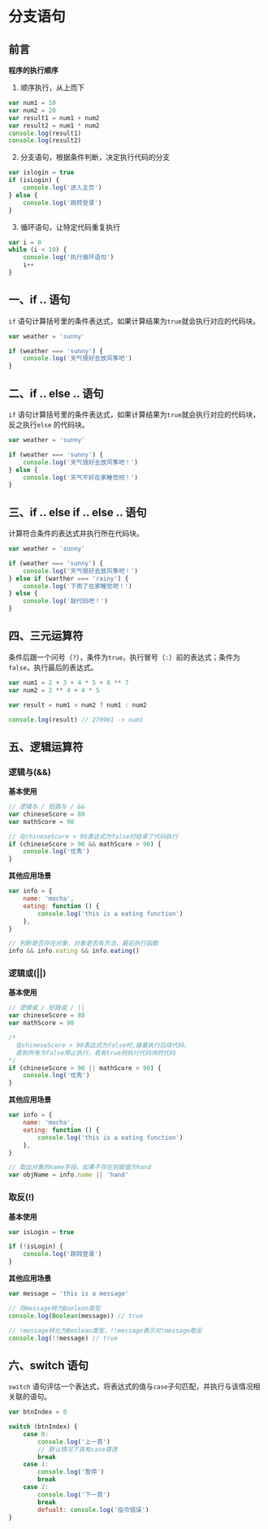 # 分支语句

## 前言

**程序的执行顺序**

1. 顺序执行，从上而下

```javascript
var num1 = 10
var num2 = 20
var result1 = num1 + num2
var result2 = num1 * num2
console.log(result1)
console.log(result2)
```

2. 分支语句，根据条件判断，决定执行代码的分支

```javascript
var islogin = true
if (isLogin) {
	console.log('进入主页')
} else {
	console.log('跳转登录')
}
```

3. 循环语句，让特定代码重复执行

```javascript
var i = 0
while (i < 10) {
	console.log('执行循环语句')
	i++
}
```

## 一、if .. 语句

`if` 语句计算括号里的条件表达式，如果计算结果为`true`就会执行对应的代码块。

```javascript
var weather = 'sunny'

if (weather === 'sunny') {
	console.log('天气很好去放风筝吧')
}
```

## 二、if .. else .. 语句

`if` 语句计算括号里的条件表达式，如果计算结果为`true`就会执行对应的代码块，反之执行`else` 的代码块。

```javascript
var weather = 'sunny'

if (weather === 'sunny') {
	console.log('天气很好去放风筝吧！')
} else {
	console.log('天气不好在家睡觉吧！')
}
```

## 三、if .. else if .. else .. 语句

计算符合条件的表达式并执行所在代码块。

```javascript
var weather = 'sunny'

if (weather === 'sunny') {
	console.log('天气很好去放风筝吧！')
} else if (warther === 'rainy') {
	console.log('下雨了在家睡觉吧！')
} else {
	console.log('敲代码吧！')
}
```

## 四、三元运算符

条件后跟一个问号（`?`），条件为`true`，执行冒号（`:`）前的表达式；条件为`false`，执行最后的表达式。

```javascript
var num1 = 2 + 3 + 4 * 5 + 6 ** 7
var num2 = 2 ** 4 + 4 * 5

var result = num1 > num2 ? num1 : num2

console.log(result) // 279961 -> num1
```

## 五、逻辑运算符

### 逻辑与(&&)

**基本使用**

```javascript
// 逻辑与 / 短路与 / &&
var chineseScore = 80
var mathScore = 90

// 在chineseScore > 90表达式为false时结束了代码执行
if (chineseScore > 90 && mathScore > 90) {
	console.log('优秀')
}
```

**其他应用场景**

```javascript
var info = {
	name: 'mocha',
	eating: function () {
		console.log('this is a eating function')
	},
}

// 判断是否存在对象，对象是否有方法，最后执行函数
info && info.eating && info.eating()
```

### 逻辑或(||)

**基本使用**

```javascript
// 逻辑或 / 短路或 / ||
var chineseScore = 80
var mathScore = 90

/* 
  在chineseScore > 90表达式为false时,接着执行后续代码，
  直到所有为false停止执行，若有true则执行代码块的代码
*/
if (chineseScore > 90 || mathScore > 90) {
	console.log('优秀')
}
```

**其他应用场景**

```javascript
var info = {
	name: 'mocha',
	eating: function () {
		console.log('this is a eating function')
	},
}

// 取出对象的name字段，如果不存在则赋值为hand
var objName = info.name || 'hand'
```

### 取反(!)

**基本使用**

```javascript
var isLogin = true

if (!isLogin) {
	console.log('跳转登录')
}
```

**其他应用场景**

```javascript
var message = 'this is a message'

// 将message转为Boolean类型
console.log(Boolean(message)) // true

// !message转化为Boolean类型，!!message表示对!message取反
console.log(!!message) // true
```

## 六、switch 语句

`switch` 语句评估一个表达式，将表达式的值与`case`子句匹配，并执行与该情况相关联的语句。

```javascript
var btnIndex = 0

switch (btnIndex) {
	case 0:
		console.log('上一首')
		// 默认情况下具有case穿透
		break
	case 1:
		console.log('暂停')
		break
	case 2:
		console.log('下一首')
		break
		defualt: console.log('指令错误')
}
```

